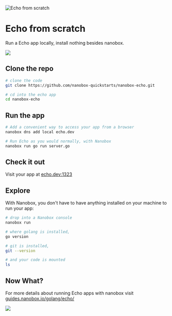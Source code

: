 ![Echo from scratch](https://guides.nanobox.io/assets/quickstart-icons/echo.png)

# Echo from scratch

Run a Echo app locally, install nothing besides nanobox.

<a href="https://nanobox.io/download"><img src="https://guides.nanobox.io/assets/quickstart-icons/download.png" /></a>

## Clone the repo

```bash
# clone the code
git clone https://github.com/nanobox-quickstarts/nanobox-echo.git

# cd into the echo app
cd nanobox-echo
```

## Run the app

```bash
# Add a convenient way to access your app from a browser
nanobox dns add local echo.dev

# Run Echo as you would normally, with Nanobox
nanobox run go run server.go
```

## Check it out

Visit your app at <a href="http://echo.dev:1323" target="\_blank">echo.dev:1323</a>

## Explore
With Nanobox, you don't have to have anything installed on your machine to run your app:

```bash
# drop into a Nanobox console
nanobox run

# where golang is installed,
go version

# git is installed,
git --version

# and your code is mounted
ls
```

## Now What?
For more details about running Echo apps with nanobox visit [guides.nanobox.io/golang/echo/](https://guides.nanobox.io/golang/echo/)

<a href="https://nanobox.io"><img src="https://guides.nanobox.io/assets/quickstart-icons/footer.png" /></a>
